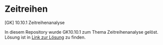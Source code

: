 # Zeitreihen
[GK] 10.10.1 Zeitreihenanalyse

In diesem Repository wurde GK10.10.1 zum Thema Zeitreihenanalyse gelöst. Lösung ist in [Link zur Lösung](Task_Documentation.ipynb) zu finden.
